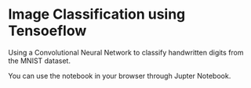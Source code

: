 # Image Classification using Tensoeflow
Using a Convolutional Neural Network to classify handwritten digits from the MNIST dataset.

You can use the notebook in your browser through Jupter Notebook.
